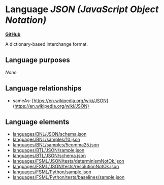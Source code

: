 # Language _JSON (JavaScript Object Notation)_
**[GitHub](https://github.com/softlang/yas/blob/master/languages/JSON)**

A dictionary-based interchange format.

## Language purposes
_None_

## Language relationships
* sameAs: [https://en.wikipedia.org/wiki/JSON](https://en.wikipedia.org/wiki/JSON)

## Language elements
* [languages/BNL/JSON/schema.json](../files/languages-BNL-JSON-schema.json.md)
* [languages/BNL/samples/10.json](../files/languages-BNL-samples-10.json.md)
* [languages/BNL/samples/5comma25.json](../files/languages-BNL-samples-5comma25.json.md)
* [languages/BTL/JSON/sample.json](../files/languages-BTL-JSON-sample.json.md)
* [languages/BTL/JSON/schema.json](../files/languages-BTL-JSON-schema.json.md)
* [languages/FSML/JSON/tests/determinismNotOk.json](../files/languages-FSML-JSON-tests-determinismNotOk.json.md)
* [languages/FSML/JSON/tests/resolutionNotOk.json](../files/languages-FSML-JSON-tests-resolutionNotOk.json.md)
* [languages/FSML/Python/sample.json](../files/languages-FSML-Python-sample.json.md)
* [languages/FSML/Python/tests/baselines/sample.json](../files/languages-FSML-Python-tests-baselines-sample.json.md)
